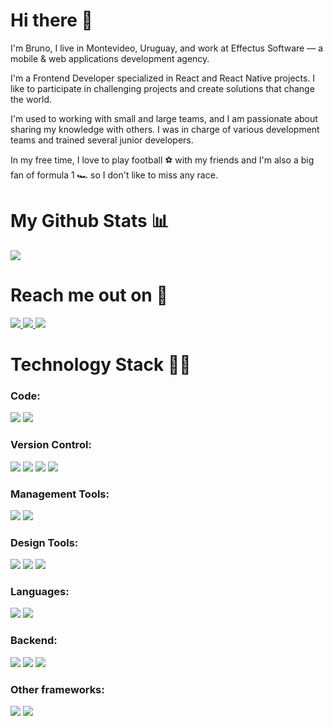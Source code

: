 # Hi there 👋

I'm Bruno, I live in Montevideo, Uruguay, and work at Effectus Software — a mobile & web applications development agency.

I'm a Frontend Developer specialized in React and React Native projects. I like to participate in challenging projects and create solutions that change the world.

I'm used to working with small and large teams, and I am passionate about sharing my knowledge with others. I was in charge of various development teams and trained several junior developers.

In my free time, I love to play football ⚽️ with my friends and I'm also a big fan of formula 1 🏎 so I don't like to miss any race.

# My Github Stats 📊

<img  src="https://github-readme-streak-stats.herokuapp.com/?user=brunopintos&show_icons=true&locale=en&layout=compact&theme=dark&line_height=0" />

# Reach me out on 📱

<a href="https://www.linkedin.com/in/brunopintos98/">
 <img src="https://img.shields.io/badge/-brunopintos98-blue?style=flat-square&logo=Linkedin&logoColor=white&link=https://www.linkedin.com/in/brunopintos98/"/>
</a>

<a href="mailto: brunopintos98@gmail.com">
 <img src="https://img.shields.io/badge/-brunopintos98-c14438?style=flat-square&logo=Gmail&logoColor=white&link=mailto:brunopintos98@gmail.com"/>
</a>

 <a href="https://twitter.com/brunopintos98">
 <img src="https://img.shields.io/badge/-brunopintos98-blue?style=flat-square&logo=twitter&logoColor=white&link=https://twitter.com/brunopintos98"/>
</a>

# Technology Stack 🧑‍💻

### Code:

<img src="https://img.shields.io/badge/React-222222?style=flat&logo=react"/> <img src="https://img.shields.io/badge/React%20Native-222222?style=flat&logo=react"/>

### Version Control:

<img src="https://img.shields.io/badge/Git-222222?style=flat&logo=git"/> <img src="https://img.shields.io/badge/GitHub-222222?style=flat&logo=github"/> <img src="https://img.shields.io/badge/GitLab-222222?style=flat&logo=gitlab"/> <img src="https://img.shields.io/badge/Bitbucket-222222?style=flat&logo=bitbucket&logoColor=267df1"/>

### Management Tools:

<img src="https://img.shields.io/badge/Jira-222222?style=flat&logo=jira&logoColor=267df1"/> <img src="https://img.shields.io/badge/Trello-222222?style=flat&logo=trello&logoColor=247df2"/>

### Design Tools:

<img src="https://img.shields.io/badge/Figma-222222?style=flat&logo=figma"/> <img src="https://img.shields.io/badge/Sketch-222222?style=flat&logo=sketch"/> <img src="https://img.shields.io/badge/Zeplin-222222?style=flat&logo=zeplin"/>

### Languages:

<img src="https://img.shields.io/badge/Javascript-222222?style=flat&logo=javascript"/> <img src="https://img.shields.io/badge/Typescript-222222?style=flat&logo=typescript"/>

### Backend:

<img src="https://img.shields.io/badge/Node-222222?style=flat&logo=nodedotjs"/> <img src="https://img.shields.io/badge/Rails-222222?style=flat&logo=rubyonrails&logoColor=red"/> <img src="https://img.shields.io/badge/Java-222222?style=flat&logo=java&logoColor=eb8f1c"/>

### Other frameworks:

<img src="https://img.shields.io/badge/Electron-222222?style=flat&logo=electron"/> <img src="https://img.shields.io/badge/Phaser-222222?style=flat&logo=phaser"/>
